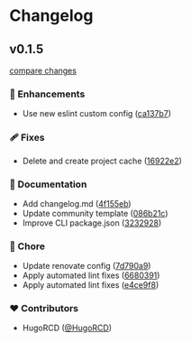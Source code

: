 # Changelog


## v0.1.5

[compare changes](https://github.com/HugoRCD/shelve/compare/v0.0.3...v0.1.5)

### 🚀 Enhancements

- Use new eslint custom config ([ca137b7](https://github.com/HugoRCD/shelve/commit/ca137b7))

### 🩹 Fixes

- Delete and create project cache ([16922e2](https://github.com/HugoRCD/shelve/commit/16922e2))

### 📖 Documentation

- Add changelog.md ([4f155eb](https://github.com/HugoRCD/shelve/commit/4f155eb))
- Update community template ([086b21c](https://github.com/HugoRCD/shelve/commit/086b21c))
- Improve CLI package.json ([3232928](https://github.com/HugoRCD/shelve/commit/3232928))

### 🏡 Chore

- Update renovate config ([7d790a9](https://github.com/HugoRCD/shelve/commit/7d790a9))
- Apply automated lint fixes ([6680391](https://github.com/HugoRCD/shelve/commit/6680391))
- Apply automated lint fixes ([e4ce9f8](https://github.com/HugoRCD/shelve/commit/e4ce9f8))

### ❤️ Contributors

- HugoRCD ([@HugoRCD](http://github.com/HugoRCD))

